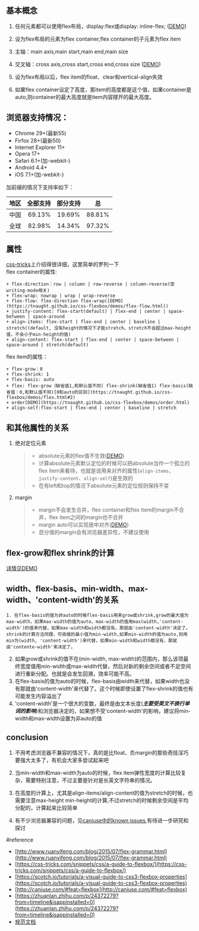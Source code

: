 ## 基本概念
1. 任何元素都可以使用flex布局，display:flex或display: inline-flex; ([DEMO](https://tnaught.github.io/css-flexbox/demos/flex.html#1))

2. 设为flex布局的元素为flex container,flex container的子元素为flex item 

3. 主轴：main axis,main start,main end,main size  

4. 交叉轴：cross axis,cross start,cross end,cross size ([DEMO](https://tnaught.github.io/css-flexbox/demos/flex-flow.html))  

5. 设为flex布局以后，flex item的float、clear和vertical-align失效

6. 如果flex container设定了高度，那item的高度都是这个值，如果container是auto,则container的最大高度就是item内容撑开的最大高度。

## 浏览器支持情况：  

+ Chrome 29+(最新55)  
+ Firfox 28+(最新50)  
+ Internet Explorer 11+  
+ Opera 17+  
+ Safari 6.1+(加-webkit-)  
+ Android 4.4+  
+ iOS 7.1+(加-webkit-)  

加前缀的情况下支持率如下：

| 地区 | 全部支持 | 部分支持 | 总 |
| :------:| ------: | :------: |:----:|
| 中国 | 69.13% | 19.69% |88.81% |
| 全球|82.98%|14.34% | 97.32% 


## 属性
[css-tricks](https://css-tricks.com/snippets/css/a-guide-to-flexbox/)上介绍得很详细，这里简单的罗列一下  
flex container的属性:
	
	+ flex-direction：row | column | row-reverse | column-reverse(受writing-mode相关)
	+ flex-wrap: nowrap | wrap | wrap-reverse
	+ flex-flow: flex-direction flex-wrap([DEMO](https://tnaught.github.io/css-flexbox/demos/flex-flow.html))
	+ justify-content: flex-start(default) | flex-end | center | space-between | space-around
	+ align-items: flex-start | flex-end | center | baseline | stretch((default, 没有height的情况下才能stretch，stretch不会超过max-height值，不会小于min-height的值)
	+ align-content: flex-start | flex-end | center | space-between | space-around | stretch(default)

flex item的属性：  

	+ flex-grow：0
	+ flex-shrink: 1
	+ flex-basis: auto
	+ flex: flex-grow（缺省值1,和默认值不同) flex-shrink(缺省值1) flex-basis(缺省值：0,和默认值不同)[0和auto的区别](https://tnaught.github.io/css-flexbox/demos/flex.html#2)
	+ order[DEMO](https://tnaught.github.io/css-flexbox/demos/order.html)
	+ align-self:flex-start | flex-end | center | baseline | stretch

## 和其他属性的关系

1. 绝对定位元素 
	> * absolute元素的flex值不生效([DEMO](https://tnaught.github.io/css-flexbox/demos/absolute.html))   	 
	> * 计算absolute元素默认定位的时候可以把absolute当作一个孤立的flex item来看待，也就是说用来对齐的属性(`align-items`、`justify-content`、`align-self`)是生效的  
	> * 在有left和top的情况下absolute元素的定位规则保持不变
	   
2. margin 
	> * margin不会发生合并，flex container和flex item的margin不合并，flex item之间的margin也不合并  
	> * margin auto可以实现居中对齐([DEMO](https://tnaught.github.io/css-flexbox/demos/margin.html))   
	> * 百分值的margin会有浏览器差异性，不建议使用
	
 
## flex-grow和flex shrink的计算
[详情见DEMO](https://tnaught.github.io/css-flexbox/demos/flex.html)

## width、flex-basis、min-width、max-width、'content-width'的关系

	1. 在flex-basis的值为非auto的时候flex-basis用来grow或shrink,grow的最大值为max-width，如果max-width的值为auto，max-width的值用max(width,'content-width')的值来代替，如果max-width和width都没有，那就由'content-width'决定了。shrink的计算方法同理，可收缩的最小值为min-width,如果min-width的值为auto,则用min为(width, 'content-width')来代替，如果min-width和width都没有，那就由'contente-width'来决定了。
  2. 如果grow或shrink的值不在(min-width, max-width)的范围内，那么该项最终宽度值用min-width或max-width代替，然后对新的剩余空间或者不足空间进行重新分配。也就是会发生回溯，效率可能不高。
  3. 在flex-basis的值为auto的时候，flex-basis由width来代替，如果width也没有那就由'content-width'来代替了。这个时候即使设置了flex-shrink的值也有可能发生内容溢出了
  4. 'content-width'是一个很大的变数，最终是由文本长度(***主要受英文不换行单词的影响***)和浏览器决定的，如果想不受'content-width'的影响，建议将min-width和max-width设置为非auto的值


## conclusion
1. 不用考虑浏览器不兼容的情况下，真的是比float、负margin的那些奇技淫巧要强大太多了，有机会大家多尝试起来吧

2. 当min-width和max-width为auto的时候，flex item弹性宽度的计算比较复杂，需要特别注意，不过主要是针对是长英文字符串的情况。

3. 在高度的计算上，尤其是align-items/align-content的值为stretch的时候，也需要注意max-height min-height的计算,不过stretch的时候剩余空间是平均分配的，计算起来比较简单

4. 有不少浏览器兼容的问题，见[caniuse中的known issues](http://caniuse.com/#feat=flexbox),有待进一步研究和探讨 


#reference  

+ [http://www.ruanyifeng.com/blog/2015/07/flex-grammar.html](http://www.ruanyifeng.com/blog/2015/07/flex-grammar.html)   
+ [https://css-tricks.com/snippets/css/a-guide-to-flexbox/](https://css-tricks.com/snippets/css/a-guide-to-flexbox/)
+ [https://scotch.io/tutorials/a-visual-guide-to-css3-flexbox-properties](https://scotch.io/tutorials/a-visual-guide-to-css3-flexbox-properties)
+ [http://caniuse.com/#feat=flexbox](http://caniuse.com/#feat=flexbox)
+ [https://zhuanlan.zhihu.com/p/24372279?from=timeline&isappinstalled=0](https://zhuanlan.zhihu.com/p/24372279?from=timeline&isappinstalled=0)
+ [规范文档](https://www.w3.org/TR/css-flexbox/)
